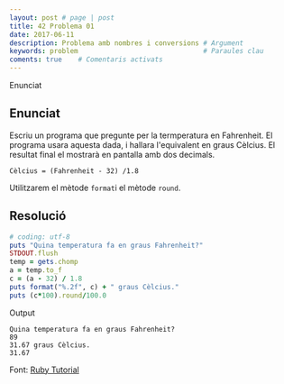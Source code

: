 ```yaml
---
layout: post # page | post
title: 42 Problema 01
date: 2017-06-11 
description: Problema amb nombres i conversions # Argument
keywords: problem                               # Paraules clau
coments: true    # Comentaris activats
---
```

Enunciat


## Enunciat ##

Escriu un programa que pregunte per la termperatura en Fahrenheit. El programa usara aquesta dada, i hallara l'equivalent en graus Cèlcius. El resultat final el mostrarà en pantalla amb dos decimals.

```
Cèlcius = (Fahrenheit - 32) /1.8
```

Utilitzarem el mètode `format`i el mètode `round`.

## Resolució ##

```ruby
# coding: utf-8
puts "Quina temperatura fa en graus Fahrenheit?"
STDOUT.flush
temp = gets.chomp
a = temp.to_f
c = (a - 32) / 1.8
puts format("%.2f", c) + " graus Cèlcius."
puts (c*100).round/100.0
```

Output

```
Quina temperatura fa en graus Fahrenheit?
89
31.67 graus Cèlcius.
31.67
```

Font: [Ruby Tutorial](http://rubytutorial.wikidot.com/input)
